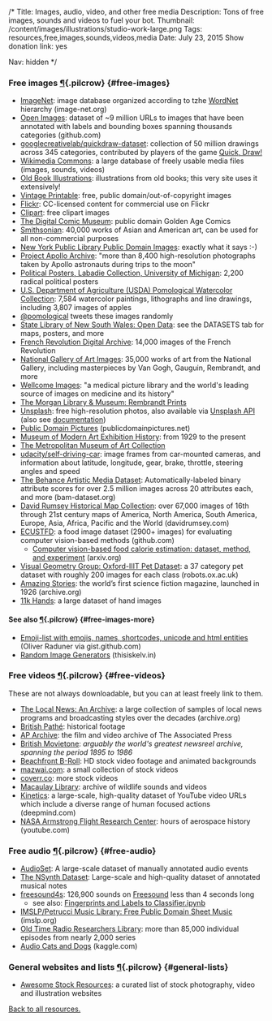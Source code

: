 /*
Title: Images, audio, video, and other free media
Description: Tons of free images, sounds and videos to fuel your bot.
Thumbnail: /content/images/illustrations/studio-work-large.png
Tags: resources,free,images,sounds,videos,media
Date: July 23, 2015
Show donation link: yes

Nav: hidden
*/



### Free images [¶](#free-images){.pilcrow} {#free-images}

- [ImageNet](http://image-net.org/): image database organized according to tzhe [WordNet](https://wordnet.princeton.edu/) hierarchy (image-net.org)
- [Open Images](https://github.com/openimages/dataset): dataset of ~9 million URLs to images that have been annotated with labels and bounding boxes spanning thousands categories (github.com)
- [googlecreativelab/quickdraw-dataset](https://github.com/googlecreativelab/quickdraw-dataset): collection of 50 million drawings across 345 categories, contributed by players of the game [Quick, Draw!](https://quickdraw.withgoogle.com/)
- [Wikimedia Commons](https://commons.wikimedia.org/wiki/Main_Page): a large database of freely usable media files (images, sounds, videos)
- [Old Book Illustrations](http://www.oldbookillustrations.com/): illustrations from old books; this very site uses it extensively!
- [Vintage Printable](http://vintageprintable.com/): free, public domain/out-of-copyright images
- [Flickr](https://www.flickr.com/search/?q=&l=commderiv&ct=0&mt=all&adv=1): CC-licensed content for commercial use on Flickr
- [Clipart](https://openclipart.org/): free clipart images
- [The Digital Comic Museum](http://digitalcomicmuseum.com/): public domain Golden Age Comics
- [Smithsonian](http://www.asia.si.edu/collections/edan/default.cfm): 40,000 works of Asian and American art, can be used for all non-commercial purposes
- [New York Public Library Public Domain Images](http://digitalcollections.nypl.org/search/index?utf8=%E2%9C%93&keywords=&filters[rights][]=pd): exactly what it says :-)
- [Project Apollo Archive](https://www.flickr.com/photos/projectapolloarchive/): "more than 8,400 high-resolution photographs taken by Apollo astronauts during trips to the moon"
- [Political Posters, Labadie Collection, University of Michigan](http://quod.lib.umich.edu/l/lbc2ic?cc=lbc2ic;page=index;c=lbc2ic): 2,200 radical political posters
- [U.S. Department of Agriculture (USDA) Pomological Watercolor Collection](http://usdawatercolors.nal.usda.gov/pom/home.xhtml): 7,584 watercolor paintings, lithographs and line drawings, including 3,807 images of apples
 - [@pomological](/bots/twitterbots/pomological/) tweets these images randomly
- [State Library of New South Wales: Open Data](http://www.sl.nsw.gov.au/using/search/open_data.html): see the DATASETS tab for maps, posters, and more
- [French Revolution Digital Archive](http://frda.stanford.edu/): 14,000 images of the French Revolution
- [National Gallery of Art Images](https://images.nga.gov/?service=category&action=show_content_page&language=en&category=16): 35,000 works of art from the National Gallery, including masterpieces by Van Gogh, Gauguin, Rembrandt, and more
- [Wellcome Images](http://wellcomeimages.org/): "a medical picture library and the world's leading source of images on medicine and its history"
- [The Morgan Library & Museum: Rembrandt Prints](http://www.themorgan.org/rembrandt)
- [Unsplash](https://unsplash.com/): free high-resolution photos, also available via [Unsplash API](https://source.unsplash.com/) (also see [documentation](https://unsplash.com/documentation))
- [Public Domain Pictures](http://www.publicdomainpictures.net/) (publicdomainpictures.net)
- [Museum of Modern Art Exhibition History](http://www.moma.org/calendar/exhibitions/history): from 1929 to the present 
- [The Metropolitan Museum of Art Collection](http://metmuseum.org/art/collection/)
- [udacity/self-driving-car](https://github.com/udacity/self-driving-car): image frames from car-mounted cameras, and information about latitude, longitude, gear, brake, throttle, steering angles and speed
- [The Behance Artistic Media Dataset](https://bam-dataset.org/): Automatically-labeled binary attribute scores for over 2.5 million images across 20 attributes each, and more (bam-dataset.org)
- [David Rumsey Historical Map Collection](http://www.davidrumsey.com/luna/servlet/RUMSEY~8~1): over 67,000 images of 16th through 21st century maps of America, North America, South America, Europe, Asia, Africa, Pacific and the World (davidrumsey.com)
- [ECUSTFD](https://github.com/Liang-yc/ECUSTFD-resized-): a food image dataset (2900+ images) for evaluating computer vision-based methods (github.com)
  - [Computer vision-based food calorie estimation: dataset, method, and experiment](https://arxiv.org/abs/1705.07632v3) (arxiv.org)
- [Visual Geometry Group: Oxford-IIIT Pet Dataset](http://www.robots.ox.ac.uk/~vgg/data/pets/): a 37 category pet dataset with roughly 200 images for each class (robots.ox.ac.uk)
- [Amazing Stories](https://archive.org/search.php?query=title%3A%28amazing+stories%29+AND+collection%3A%28pulpmagazinearchive%29&page=1): the world’s first science fiction magazine, launched in 1926 (archive.org)
- [11k Hands](https://sites.google.com/view/11khands): a large dataset of hand images

#### See also [¶](#free-images-more){.pilcrow} {#free-images-more}

- [Emoji-list with emojis, names, shortcodes, unicode and html entities](https://gist.github.com/oliveratgithub/0bf11a9aff0d6da7b46f1490f86a71eb) (Oliver Raduner via gist.github.com)
- [Random Image Generators](http://www.thisiskelv.in/posts/2017-07-27-random-image-placeholders/) (thisiskelv.in)

### Free videos [¶](#free-videos){.pilcrow} {#free-videos}

These are not always downloadable, but you can at least freely link to them.

- [The Local News: An Archive](https://archive.org/details/localnewsarchive): a large collection of samples of local news programs and broadcasting styles over the decades (archive.org)
- [British Pathé](https://www.youtube.com/user/britishpathe/videos): historical footage
- [AP Archive](https://www.youtube.com/c/aparchive): the film and video archive of The Associated Press
- [British Movietone](https://www.youtube.com/channel/UCHq777_waKMJw6SZdABmyaA): *arguably the world's greatest newsreel archive, spanning the period 1895 to 1986*
- [Beachfront B-Roll](http://www.beachfrontbroll.com/): HD stock video footage and animated backgrounds
- [mazwai.com](http://mazwai.com/#/videos): a small collection of stock videos
- [coverr.co](http://www.coverr.co/): more stock videos
- [Macaulay Library](http://macaulaylibrary.org/): archive of wildlife sounds and videos
- [Kinetics](https://deepmind.com/research/open-source/open-source-datasets/kinetics/): a large-scale, high-quality dataset of YouTube video URLs which include a diverse range of human focused actions (deepmind.com)
- [NASA Armstrong Flight Research Center](https://www.youtube.com/user/DrydenTV/videos): hours of aerospace history (youtube.com)

### Free audio [¶](#free-audio){.pilcrow} {#free-audio}

- [AudioSet](https://research.google.com/audioset/): A large-scale dataset of manually annotated audio events
- [The NSynth Dataset](https://magenta.tensorflow.org/datasets/nsynth): Large-scale and high-quality dataset of annotated musical notes
- [freesound4s](https://archive.org/details/freesound4s): 126,900 sounds on [Freesound](https://freesound.org/) less than 4 seconds long
  - see also: [Fingerprints and Labels to Classifier.ipynb](https://github.com/kylemcdonald/AudioNotebooks/blob/master/Fingerprints%20and%20Labels%20to%20Classifier.ipynb)
- [IMSLP/Petrucci Music Library: Free Public Domain Sheet Music](http://imslp.org/) (imslp.org)
- [Old Time Radio Researchers Library](http://www.otrrlibrary.org/index.html): more than 85,000 individual episodes from nearly 2,000 series
- [Audio Cats and Dogs](https://www.kaggle.com/mmoreaux/audio-cats-and-dogs) (kaggle.com)

### General websites and lists [¶](#general-lists){.pilcrow} {#general-lists}

- [Awesome Stock Resources](https://github.com/neutraltone/awesome-stock-resources): a curated list of stock photography, video and illustration websites

[Back to all resources.](/resources)